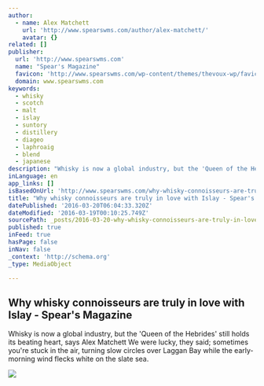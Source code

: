 ```yaml
---
author:
  - name: Alex Matchett
    url: 'http://www.spearswms.com/author/alex-matchett/'
    avatar: {}
related: []
publisher:
  url: 'http://www.spearswms.com'
  name: "Spear's Magazine"
  favicon: 'http://www.spearswms.com/wp-content/themes/thevoux-wp/favicon.png'
  domain: www.spearswms.com
keywords:
  - whisky
  - scotch
  - malt
  - islay
  - suntory
  - distillery
  - diageo
  - laphroaig
  - blend
  - japanese
description: "Whisky is now a global industry, but the 'Queen of the Hebrides' still holds its beating heart, says Alex Matchett We were lucky, they said; sometimes you're stuck in the air, turning slow circles over Laggan Bay while the early-morning wind flecks white on the slate sea."
inLanguage: en
app_links: []
isBasedOnUrl: 'http://www.spearswms.com/why-whisky-connoisseurs-are-truly-in-love-with-islay/'
title: "Why whisky connoisseurs are truly in love with Islay - Spear's Magazine"
datePublished: '2016-03-20T06:04:33.320Z'
dateModified: '2016-03-19T00:10:25.749Z'
sourcePath: _posts/2016-03-20-why-whisky-connoisseurs-are-truly-in-love-with-islay-spear.md
published: true
inFeed: true
hasPage: false
inNav: false
_context: 'http://schema.org'
_type: MediaObject

---
```

<article style=""><h1>Why whisky connoisseurs are truly in love with Islay - Spear's Magazine</h1><p>Whisky is now a global industry, but the 'Queen of the Hebrides' still holds its beating heart, says Alex Matchett We were lucky, they said; sometimes you're stuck in the air, turning slow circles over Laggan Bay while the early-morning wind flecks white on the slate sea.</p><img src="http://www.spearswms.com/wp-content/uploads/2016/03/lagavulin-reflections-2.jpg" /></article>
